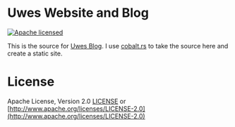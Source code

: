 # Uwes Website and Blog

[![Apache licensed](https://img.shields.io/badge/license-Apache-blue.svg)](http://www.apache.org/licenses/LICENSE-2.0)

This is the source for [Uwes Blog](https://uwe-arzt.de). I use 
[cobalt.rs](https://github.com/cobalt-org/cobalt.rs) to
take the source here and create a static site.

# License

Apache License, Version 2.0 [LICENSE](LICENSE) or
[http://www.apache.org/licenses/LICENSE-2.0](http://www.apache.org/licenses/LICENSE-2.0)
